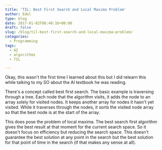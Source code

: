 ```yaml
---
title: 'TIL: Best First Search and Local Maxima Problem'
author: Edel
type: blog
date: 2017-01-02T06:40:16+00:00
draft: false
slug: /blog/til-best-first-search-and-local-maxima-problem/
categories:
  - Programming
tags:
  - AI
  - algorithms
  - TIL

---
```

Okay, this wasn't the first time I learned about this but I did relearn this while talking to my SO about the AI textbook he was reading.

There's a concept called best first search. The basic example is traversing through a tree. Each node that the algorithm visits, it adds the node to an array solely for visited nodes. It keeps another array for nodes it hasn't yet visited. While it traverses through the nodes, it sorts the visited node array so that the best node is at the start of the array.

This does pose the problem of local maxima. The best search first algorithm gives the best result at that moment for the current search space. So it doesn't focus on efficiency but reducing the search space. This doesn't guarantee the best solution at any point in the search but the best solution for that point of time in the search (if that makes any sense at all).